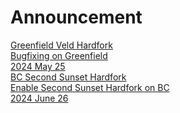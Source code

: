 
# Announcement

<div class="doc-announce">
    <a href="./veld-greenfield/">
        <div>
            <div class="announce-title">Greenfield Veld Hardfork</div>
            <div class="announce-desc">Bugfixing on Greenfield</div>
        </div>
        <span class="announce-date">2024 May 25</span>
    </a>
    <a href="./second-sunset-bc/">
        <div>
            <div class="announce-title">BC Second Sunset Hardfork</div>
            <div class="announce-desc">Enable Second Sunset Hardfork on BC</div>
        </div>
        <span class="announce-date">2024 June 26</span>
    </a>
</div>
